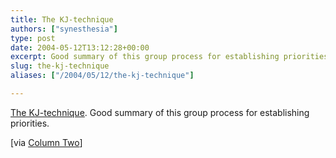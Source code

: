 ```yaml
---
title: The KJ-technique
authors: ["synesthesia"]
type: post
date: 2004-05-12T13:12:28+00:00
excerpt: Good summary of this group process for establishing priorities
slug: the-kj-technique 
aliases: ["/2004/05/12/the-kj-technique"]

---
```

[The KJ-technique][1]. Good summary of this group process for establishing priorities.
  
<!--more-->


  
[via [Column Two][2]]

 [1]: https://www.uie.com/articles/kj_technique/
 [2]: https://www.steptwo.com.au/columntwo/